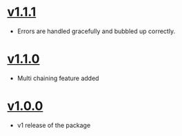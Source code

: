 # [v1.1.1](https://github.com/thakursaurabh1998/code-harmony/releases/tag/v1.1.1)

- Errors are handled gracefully and bubbled up correctly.

# [v1.1.0](https://github.com/thakursaurabh1998/code-harmony/releases/tag/v1.1.0)

- Multi chaining feature added

# [v1.0.0](https://github.com/thakursaurabh1998/code-harmony/releases/tag/v1.0.0)

- v1 release of the package
